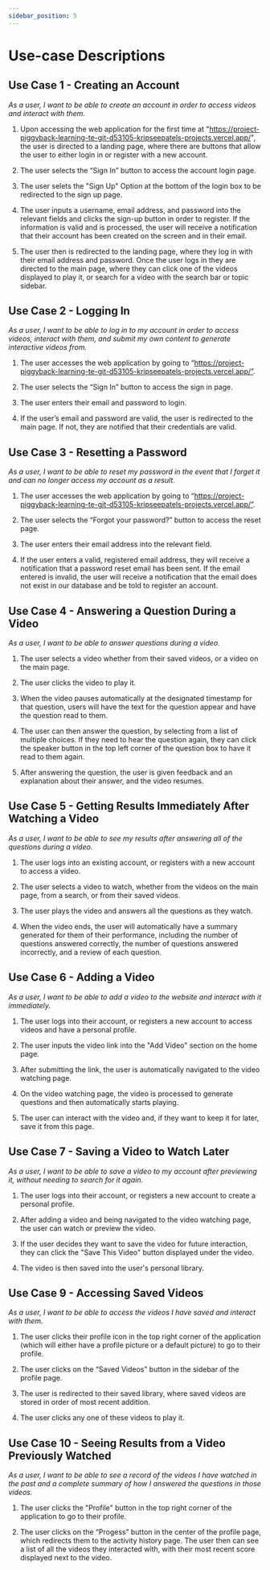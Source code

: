```yaml
---
sidebar_position: 5
---
```


# Use-case Descriptions

## Use Case 1 - Creating an Account
*As a user, I want to be able to create an account in order to access videos and interact with them.*

1. Upon accessing the web application for the first time at "https://project-piggyback-learning-te-git-d53105-kripseepatels-projects.vercel.app/", the user is directed to a landing page, where there are buttons that allow the user to either login in or register with a new account.

2. The user selects the “Sign In” button to access the account login page.

3. The user selets the "Sign Up" Option at the bottom of the login box to be redirected to the sign up page.

3. The user inputs a username, email address, and password into the relevant fields and clicks the sign-up button in order to register. If the information is valid and is processed, the user will receive a notification that their account has been created on the screen and in their email.

4. The user then is redirected to the landing page, where they log in with their email address and password. Once the user logs in they are directed to the main page, where they can click one of the videos displayed to play it, or search for a video with the search bar or topic sidebar.

## Use Case 2 - Logging In
*As a user, I want to be able to log in to my account in order to access videos, interact with them, and submit my own content to generate interactive videos from.*

1. The user accesses the web application by going to “https://project-piggyback-learning-te-git-d53105-kripseepatels-projects.vercel.app/”.

2. The user selects the “Sign In” button to access the sign in page.

3. The user enters their email and password to login.

4. If the user’s email and password are valid, the user is redirected to the main page. If not, they are notified that their credentials are valid.

## Use Case 3 - Resetting a Password
*As a user, I want to be able to reset my password in the event that I forget it and can no longer access my account as a result.*

1. The user accesses the web application by going to “https://project-piggyback-learning-te-git-d53105-kripseepatels-projects.vercel.app/”.

2. The user selects the “Forgot your password?” button to access the reset page.

3. The user enters their email address into the relevant field.

4. If the user enters a valid, registered email address, they will receive a notification that a password reset email has been sent. If the email entered is invalid, the user will receive a notification that the email does not exist in our database and be told to register an account.

## Use Case 4 - Answering a Question During a Video
*As a user, I want to be able to answer questions during a video.*

1. The user selects a video whether from their saved videos, or a video on the main page.

2. The user clicks the video to play it.

3. When the video pauses automatically at the designated timestamp for that question, users will have the text for the question appear and have the question read to them.

4. The user can then answer the question, by selecting from a list of multiple choices. If they need to hear the question again, they can click the speaker button in the top left corner of the question box to have it read to them again.

5. After answering the question, the user is given feedback and an explanation about their answer, and the video resumes.


## Use Case 5 - Getting Results Immediately After Watching a Video
*As a user, I want to be able to see my results after answering all of the questions during a video.*

1. The user logs into an existing account, or registers with a new account to access a video.

2. The user selects a video to watch, whether from the videos on the main page, from a search, or from their saved videos.

3. The user plays the video and answers all the questions as they watch.

4. When the video ends, the user will automatically have a summary generated for them of their performance, including the number of questions answered correctly, the number of questions answered incorrectly, and a review of each question.


## Use Case 6 - Adding a Video
*As a user, I want to be able to add a video to the website and interact with it immediately.*

1. The user logs into their account, or registers a new account to access videos and have a personal profile.

2. The user inputs the video link into the "Add Video" section on the home page.

3. After submitting the link, the user is automatically navigated to the video watching page.

4. On the video watching page, the video is processed to generate questions and then automatically starts playing.

5. The user can interact with the video and, if they want to keep it for later, save it from this page.


## Use Case 7 - Saving a Video to Watch Later
*As a user, I want to be able to save a video to my account after previewing it, without needing to search for it again.*

1. The user logs into their account, or registers a new account to create a personal profile.

2. After adding a video and being navigated to the video watching page, the user can watch or preview the video.

3. If the user decides they want to save the video for future interaction, they can click the "Save This Video" button displayed under the video.

4. The video is then saved into the user's personal library.


## Use Case 9 - Accessing Saved Videos
*As a user, I want to be able to access the videos I have saved and interact with them.*

1. The user clicks their profile icon in the top right corner of the application (which will either have a profile picture or a default picture) to go to their profile.

2. The user clicks on the “Saved Videos” button in the sidebar of the profile page.

3. The user is redirected to their saved library, where saved videos are stored in order of most recent addition. 

4. The user clicks any one of these videos to play it.


## Use Case 10 - Seeing Results from a Video Previously Watched
*As a user, I want to be able to see a record of the videos I have watched in the past and a complete summary of how I answered the questions in those videos.*

1. The user clicks the "Profile" button in the top right corner of the application to go to their profile.

2. The user clicks on the “Progess” button in the center of the profile page, which redirects them to the activity history page. The user then can see a list of all the videos they interacted with, with their most recent score displayed next to the video. 

